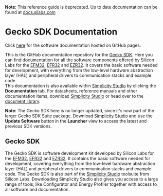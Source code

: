 **Note:** This reference guide is deprecated. Up to date documentation can be found at [docs.silabs.com](https://docs.silabs.com/)

Gecko SDK Documentation
=======================

Click [here](http://siliconlabs.github.io/Gecko_SDK_Doc/) for the software documentation hosted on GitHub pages.

This is the GitHub documentation repository for the [Gecko SDK](https://github.com/SiliconLabs/Gecko_SDK). Here you can find documentation for all the software components offered by Silicon Labs for the [EFM32](http://www.silabs.com/products/mcu/32-bit/Pages/32-bit-microcontrollers.aspx), [EFR32](https://www.silabs.com/products/wireless/Pages/wireless-gecko-iot-connectivity-portfolio.aspx) and [EZR32](http://www.silabs.com/products/wireless/proprietary/Pages/proprietary-wireless-protocols.aspx). It covers the basic software needed for development, with everything from the low-level hardware abstraction layer (HAL) and peripheral drivers to communication stacks and example code.  
This documentation is also available within [Simplicity Studio](http://www.silabs.com/simplicity) by clicking the **Documentation** tab. For datasheets, reference manuals and other documentation items, download [Simplicity Studio](http://www.silabs.com/simplicity) or head over to the [document library](http://www.silabs.com/support/pages/document-library.aspx?p=MCUs--32-bit).

**Note:** The Gecko SDK here is no longer updated, since it's now part of the larger Gecko SDK Suite package. Download [Simplicity Studio](http://www.silabs.com/simplicity) and use the **Update Software** button in the **Launcher** view to access the latest and previous SDK versions.

Gecko SDK
---------

The Gecko SDK is software development kit developed by Silicon Labs for the [EFM32](http://www.silabs.com/products/mcu/32-bit/Pages/32-bit-microcontrollers.aspx), [EFR32](https://www.silabs.com/products/wireless/Pages/wireless-gecko-iot-connectivity-portfolio.aspx) and [EZR32](http://www.silabs.com/products/wireless/proprietary/Pages/proprietary-wireless-protocols.aspx). It contains the basic software needed for development, covering everything from the low-level hardware abstraction layer (HAL) and peripheral drivers to communication stacks and example code.
The Gecko SDK is also part of the [Simplicity Studio](http://www.silabs.com/simplicity) toolsuite from Silicon Labs. Downloading Simplicity Studio also gives you access to a large range of tools, like Configurator and Energy Profiler together with access to all software and documentation.